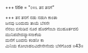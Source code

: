 +++
title = "೦೪೩ ತನ ತನಗೆ"

+++
ತನ ತನಗೆ ನಡು ನಡುಗಿ ಕಾಂತಾ  
ಜನವು ಬಂದುದು ತಾಯೆ ಬೆಸನೇ  
ನೆನಲು ಬಿಸುಡಿವ ನೂರ ಹೊರಗೆಂಬಾ ಮುಹೂರ್ತದಲಿ   
ಮುನಿಪವೇದವ್ಯಾಸನಾಕೆಯ  
ಮನೆಗೆ ಬಂದನು ಕಂಡನೀ ಕಾ  
ಮಿನಿಯ ಕೋಲಾಹಲವಿದೇನೇನೆಂದು ಬೆಸೆಗೊಂಡ     ॥43॥